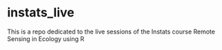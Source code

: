 # instats_live
This is a repo dedicated to the live sessions of the Instats course Remote Sensing in Ecology using R
